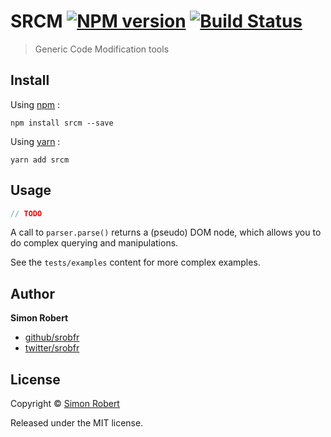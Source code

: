 # SRCM [![NPM version](https://badge.fury.io/js/srcm.svg)](http://badge.fury.io/js/srcm) [![Build Status](https://travis-ci.org/srobfr/srcm.svg?branch=master)](https://travis-ci.org/srobfr/srcm)

> Generic Code Modification tools

## Install

Using [npm](https://www.npmjs.com/) :

    npm install srcm --save

Using [yarn](https://www.npmjs.com/package/yarnpkg) :

    yarn add srcm

## Usage

```typescript
// TODO
```

A call to `parser.parse()` returns a (pseudo) DOM node, which allows you to do complex querying and manipulations.

See the `tests/examples` content for more complex examples.

## Author

**Simon Robert**

+ [github/srobfr](https://github.com/srobfr)
+ [twitter/srobfr](https://twitter.com/srobfr)

## License

Copyright © [Simon Robert](https://github.com/srobfr)

Released under the MIT license.
